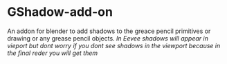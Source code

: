 # GShadow-add-on
An addon for blender to add shadows to the greace pencil primitives or drawing or any grease pencil objects.
*In Eevee shadows will appear in vieport but dont worry if you dont see shadows in the viewport because in the final reder you will get them*
